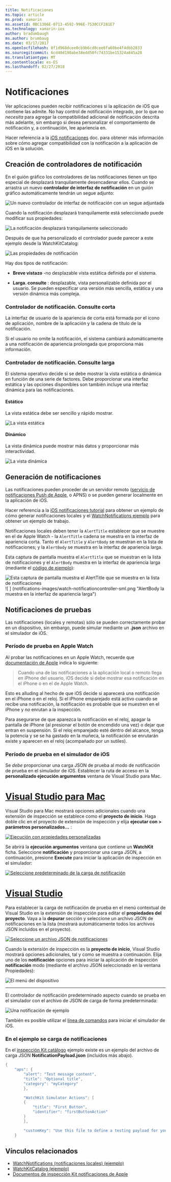 ```yaml
---
title: Notificaciones
ms.topic: article
ms.prod: xamarin
ms.assetid: 0BC1306E-0713-4592-996E-7530CCF281E7
ms.technology: xamarin-ios
author: bradumbaugh
ms.author: brumbaug
ms.date: 03/17/2017
ms.openlocfilehash: 0f1d968dcee0cb9b6cd0cee8fa60be4f4dbb2833
ms.sourcegitcommit: 6cd40d190abe38edd50fc74331be15324a845a28
ms.translationtype: MT
ms.contentlocale: es-ES
ms.lasthandoff: 02/27/2018
---
```

# <a name="notifications"></a>Notificaciones

Ver aplicaciones pueden recibir notificaciones si la aplicación de iOS que contiene las admite. No hay control de notificación integrado, por lo que no *necesita* para agregar la compatibilidad adicional de notificación descrita más adelante, sin embargo si desea personalizar el comportamiento de notificación y, a continuación, lee apariencia en.

Hacer referencia a la [iOS notificaciones](~/ios/platform/user-notifications/deprecated/index.md) doc. para obtener más información sobre cómo agregar compatibilidad con la notificación a la aplicación de iOS en la solución.

## <a name="creating-notification-controllers"></a>Creación de controladores de notificación

En el guión gráfico los controladores de las notificaciones tienen un tipo especial de desplazará tranquilamente desencadenar ellos. Cuando se arrastra un nuevo **controlador de interfaz de notificación** en un guión gráfico automáticamente tendrán un segue adjunto:

![](notifications-images/notification-storyboard1.png "Un nuevo controlador de interfaz de notificación con un segue adjuntada")

Cuando la notificación desplazará tranquilamente está seleccionado puede modificar sus propiedades:

![](notifications-images/notification-storyboard2.png "La notificación desplazará tranquilamente seleccionado")

Después de que ha personalizado el controlador puede parecer a este ejemplo desde la WatchKitCatalog:

![](notifications-images/notifications-segue.png "Las propiedades de notificación")


Hay dos tipos de notificación:

- **Breve vistazo** -no desplazable vista estática definida por el sistema.

- **Larga. consulte** : desplazable, vista personalizable definida por el usuario. Se pueden especificar una versión más sencilla, estática y una versión dinámica más compleja.

### <a name="short-look-notification-controller"></a>Controlador de notificación. Consulte corta

La interfaz de usuario de la apariencia de corta está formada por el icono de aplicación, nombre de la aplicación y la cadena de título de la notificación.

Si el usuario no omite la notificación, el sistema cambiará automáticamente a una notificación de apariencia prolongada que proporciona más información.


### <a name="long-look-notification-controller"></a>Controlador de notificación. Consulte larga

El sistema operativo decide si se debe mostrar la vista estática o dinámica en función de una serie de factores. Debe proporcionar una interfaz estática y las opciones disponibles son también incluye una interfaz dinámica para las notificaciones.

#### <a name="static"></a>Estático

La vista estática debe ser sencillo y rápido mostrar.

![](notifications-images/notification-static.png "La vista estática")

#### <a name="dynamic"></a>Dinámico

La vista dinámica puede mostrar más datos y proporcionar más interactividad.

![](notifications-images/notification-dynamic.png "La vista dinámica")


## <a name="generating-notifications"></a>Generación de notificaciones

Las notificaciones pueden proceder de un servidor remoto ([servicio de notificaciones Push de Apple](https://developer.apple.com/library/ios/documentation/NetworkingInternet/Conceptual/RemoteNotificationsPG/Chapters/ApplePushService.html), o APNS) o se pueden generar localmente en la aplicación de iOS.

Hacer referencia a la [iOS notificaciones tutorial](~/ios/platform/user-notifications/deprecated/local-notifications-in-ios-walkthrough.md) para obtener un ejemplo de cómo generar notificaciones locales y el [WatchNotifications ejemplo](https://developer.xamarin.com/samples/monotouch/WatchKit/WatchNotifications/) para obtener un ejemplo de trabajo.

Notificaciones locales deben tener la `AlertTitle` establecer que se muestre en el de Apple Watch - la `AlertTitle` cadena se muestra en la interfaz de apariencia corta. Tanto el `AlertTitle` y `AlertBody` se muestran en la lista de notificaciones; y la `AlertBody` se muestra en la interfaz de apariencia larga.

Esta captura de pantalla muestra el `AlertTitle` que se muestran en la lista de notificaciones y el `AlertBody` muestra en la interfaz de apariencia larga (mediante el [código de ejemplo](https://developer.xamarin.com/samples/monotouch/WatchKit/WatchNotifications/)):

![](notifications-images/watch-notificationslist-sml.png "Esta captura de pantalla muestra el AlertTitle que se muestra en la lista de notificaciones") ![ ] (notifications-images/watch-notificationcontroller-sml.png "AlertBody la muestra en la interfaz de apariencia larga")

## <a name="testing-notifications"></a>Notificaciones de pruebas

Las notificaciones (locales y remotas) sólo se pueden correctamente probar en un dispositivo, sin embargo, puede simular mediante un **.json** archivo en el simulador de iOS.

### <a name="testing-on-apple-watch"></a>Período de prueba en Apple Watch

Al probar las notificaciones en un Apple Watch, recuerde que [documentación de Apple](https://developer.apple.com/library/ios/documentation/General/Conceptual/WatchKitProgrammingGuide/BasicSupport.html) indica lo siguiente:

> Cuando una de las notificaciones a la aplicación local o remoto llega en iPhone del usuario, iOS decide si debe mostrar esa notificación en el iPhone o en el de Apple Watch.

Esto es alluding al hecho de que iOS decide si aparecerá una notificación en el iPhone o en el reloj. Si el iPhone emparejado está activo cuando se recibe una notificación, la notificación es probable que se muestren en el iPhone y *no* enrutan a la inspección.

Para asegurarse de que aparezca la notificación en el reloj, apagar la pantalla de iPhone (al presionar el botón de encendido una vez) o dejar que entran en suspensión. Si el reloj emparejado esté dentro del alcance, tenga la potencia y se se ha gastado en la muñeca, la notificación se enrutarán existe y aparecen en el reloj (acompañado por un sutiles).

### <a name="testing-on-the-ios-simulator"></a>Período de prueba en el simulador de iOS

Se *debe* proporcionar una carga JSON de prueba al modo de notificación de prueba en el simulador de iOS. Establecer la ruta de acceso en la **personalizado ejecución argumentos** ventana de Visual Studio para Mac.

# <a name="visual-studio-for-mactabvsmac"></a>[Visual Studio para Mac](#tab/vsmac)

Visual Studio para Mac mostrará opciones adicionales cuando una extensión de inspección se establece como el **proyecto de inicio**.
Haga doble clic en el proyecto de extensión de inspección y elija **ejecutar con > parámetros personalizados...** :
    
[![](notifications-images/runwith-customparams-sml.png "Ejecución con propiedades personalizadas")](notifications-images/runwith-customparams.png)
    
Se abrirá la **ejecución argumentos** ventana que contiene un **WatchKit** ficha. Seleccione **notificación** y proporcionar una carga JSON, a continuación, presione **Execute** para iniciar la aplicación de inspección en el simulador:
    
[![](notifications-images/runwith-execargs-sml.png "Seleccione predeterminado de la carga de notificación")](notifications-images/runwith-execargs.png)

# <a name="visual-studiotabvswin"></a>[Visual Studio](#tab/vswin)

Para establecer la carga de notificación de prueba en el menú contextual de Visual Studio en la extensión de inspección para editar el **propiedades del proyecto**. Vaya a la **depurar** sección y seleccione un archivo JSON de notificaciones en la lista (mostrará automáticamente todos los archivos JSON incluidos en el proyecto).
    
[![](notifications-images/runwith-execargs-sml-vs.png "Seleccione un archivo JSON de notificaciones")](notifications-images/runwith-execargs-vs.png)

Cuando la extensión de inspección es la **proyecto de inicio**, Visual Studio mostrará opciones adicionales, tal y como se muestra a continuación. Elija uno de los **notificación** opciones para iniciar la aplicación de inspección **notificación** modo (mediante el archivo JSON seleccionado en la ventana Propiedades):
    
![](notifications-images/runwith-vs.png "El menú del dispositivo")

-----

El controlador de notificación predeterminado aspecto cuando se prueba en el simulador con el archivo de JSON de carga de forma predeterminada:

![](notifications-images/notification-debug-sml.png "Una notificación de ejemplo")

También es posible utilizar el [línea de comandos](~/ios/watchos/troubleshooting.md#command_line) para iniciar el simulador de iOS.

### <a name="example-notification-payload"></a>En el ejemplo se carga de notificaciones

En el [inspección Kit catálogo](https://developer.xamarin.com/samples/monotouch/WatchKit/WatchKitCatalog/) ejemplo existe es un ejemplo del archivo de carga JSON **NotificationPayload.json** (incluidos más abajo).

```csharp
{
    "aps": {
        "alert": "Test message content",
        "title": "Optional title",
        "category": "myCategory"
        },

        "WatchKit Simulator Actions": [
        {
            "title": "First Button",
            "identifier": "firstButtonAction"
        }
        ],

        "customKey": "Use this file to define a testing payload for your notifications. The aps dictionary specifies the category, alert text and title. The WatchKit Simulator Actions array can provide info for one or more action buttons in addition to the standard Dismiss button. Any other top level keys are custom payload. If you have multiple such JSON files in your project, you'll be able to choose between them in when selecting to debug the notification interface of your Watch App."
    }
```



## <a name="related-links"></a>Vínculos relacionados

- [WatchNotifications (notificaciones locales) (ejemplo)](https://developer.xamarin.com/samples/monotouch/WatchKit/WatchNotifications/)
- [WatchKitCatalog (ejemplo)](https://developer.xamarin.com/samples/monotouch/WatchKit/WatchKitCatalog/)
- [Documentos de inspección Kit notificaciones de Apple](https://developer.apple.com/library/ios/documentation/General/Conceptual/WatchKitProgrammingGuide/BasicSupport.html)
